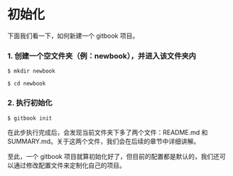 # 初始化
下面我们看一下，如何新建一个 gitbook 项目。

### 1. 创建一个空文件夹（例：newbook），并进入该文件夹内
``` shell
$ mkdir newbook

$ cd newbook
```

### 2. 执行初始化
``` shell
$ gitbook init
```
在此步执行完成后，会发现当前文件夹下多了两个文件：README.md 和 SUMMARY.md。关于这两个文件，我们会在后续的章节中详细讲解。

至此，一个 gitbook 项目就算初始化好了，但目前的配置都是默认的，我们还可以通过修改配置文件来定制化自己的项目。